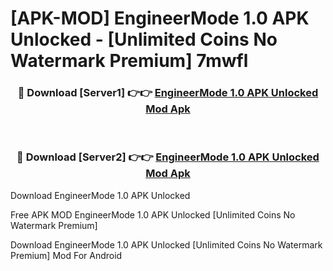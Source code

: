# [APK-MOD] EngineerMode 1.0 APK Unlocked - [Unlimited Coins No Watermark Premium] 7mwfl



<div align="center">
<h3>🔴 Download [Server1] 👉👉 <a href="https://momento.my/?title=EngineerMode_1.0_APK_Unlocked">EngineerMode 1.0 APK Unlocked Mod Apk</a></h3><br>

<h3>🔴 Download [Server2] 👉👉 <a href="https://momento.my/?title=EngineerMode_1.0_APK_Unlocked">EngineerMode 1.0 APK Unlocked Mod Apk</a></h3>
</div>



Download EngineerMode 1.0 APK Unlocked 

Free APK MOD EngineerMode 1.0 APK Unlocked [Unlimited Coins No Watermark Premium]

Download EngineerMode 1.0 APK Unlocked [Unlimited Coins No Watermark Premium] Mod For Android

